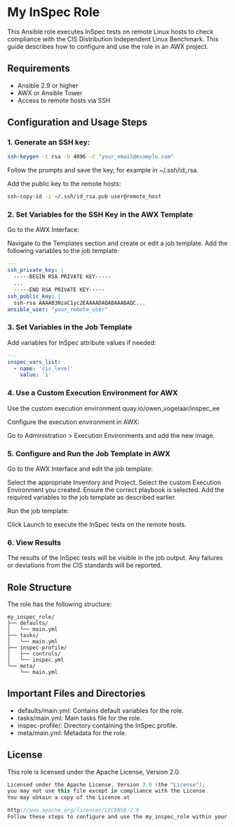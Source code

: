 # My InSpec Role

This Ansible role executes InSpec tests on remote Linux hosts to check compliance with the CIS Distribution Independent Linux Benchmark. This guide describes how to configure and use the role in an AWX project.

## Requirements

- Ansible 2.9 or higher
- AWX or Ansible Tower
- Access to remote hosts via SSH

## Configuration and Usage Steps

### 1. **Generate an SSH key:**
```bash
ssh-keygen -t rsa -b 4096 -C "your_email@example.com"
```
Follow the prompts and save the key, for example in ~/.ssh/id_rsa.

Add the public key to the remote hosts:
```bash
ssh-copy-id -i ~/.ssh/id_rsa.pub user@remote_host
```

### 2. Set Variables for the SSH Key in the AWX Template
Go to the AWX Interface:

Navigate to the Templates section and create or edit a job template.
Add the following variables to the job template:

```yaml
---
ssh_private_key: |
  -----BEGIN RSA PRIVATE KEY-----
  ...
  -----END RSA PRIVATE KEY-----
ssh_public_key: |
  ssh-rsa AAAAB3NzaC1yc2EAAAADAQABAAABAQC...
ansible_user: "your_remote_user"
```

### 3. Set Variables in the Job Template
Add variables for InSpec attribute values if needed:
```yaml
---
inspec_vars_list:
  - name: 'cis_level'
    value: '1'
```

### 4. Use a Custom Execution Environment for AWX

Use the custom execution environment quay.io/owen_vogelaar/inspec_ee

Configure the execution environment in AWX:

Go to Administration > Execution Environments and add the new image.

### 5. Configure and Run the Job Template in AWX
Go to the AWX Interface and edit the job template:

Select the appropriate Inventory and Project.
Select the custom Execution Environment you created.
Ensure the correct playbook is selected.
Add the required variables to the job template as described earlier.

Run the job template:

Click Launch to execute the InSpec tests on the remote hosts.

### 6. View Results
The results of the InSpec tests will be visible in the job output. Any failures or deviations from the CIS standards will be reported.

## Role Structure
The role has the following structure:

```plaintext
my_inspec_role/
├── defaults/
│   └── main.yml
├── tasks/
│   └── main.yml
├── inspec-profile/
│   ├── controls/
│   └── inspec.yml
└── meta/
    └── main.yml
```

## Important Files and Directories
- defaults/main.yml: Contains default variables for the role.
- tasks/main.yml: Main tasks file for the role.
- inspec-profile/: Directory containing the InSpec profile.
- meta/main.yml: Metadata for the role.

## License
This role is licensed under the Apache License, Version 2.0.

```csharp
Licensed under the Apache License, Version 2.0 (the "License");
you may not use this file except in compliance with the License.
You may obtain a copy of the License at

http://www.apache.org/licenses/LICENSE-2.0
Follow these steps to configure and use the my_inspec_role within your AWX environment to execute InSpec tests on Linux hosts.
```